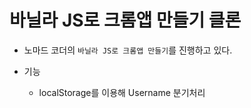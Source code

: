# 바닐라 JS로 크롬앱 만들기 클론

- 노마드 코더의 `바닐라 JS로 크롬앱 만들기`를 진행하고 있다.

- 기능
  - localStorage를 이용해 Username 분기처리
